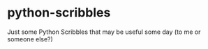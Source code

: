 # python-scribbles
Just some Python Scribbles that may be useful some day (to me or someone else?) 
